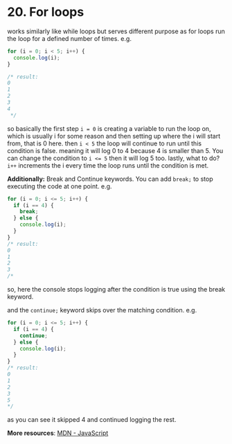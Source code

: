# 20. For loops 
works similarly like while loops but serves different purpose as for loops run the loop for a defined number of times. e.g.
```js
for (i = 0; i < 5; i++) {
  console.log(i);
}

/* result:
0
1
2
3
4
 */
```
so basically the first step `i = 0` is creating a variable to run the loop on, which is usually i for some reason and then setting up where the i will start from, that is 0 here.
then `i < 5` the loop will continue to run until this condition is false. meaning it will log 0 to 4 because 4 is smaller than 5. You can change the condition to `i <= 5` then it will log 5 too. lastly, what to do? `i++` increments the i every time the loop runs until the condition is met. 

**Additionally:**  Break and Continue keywords. You can add `break;` to stop executing the code at one point. e.g. 
```js
for (i = 0; i <= 5; i++) {
  if (i == 4) {
    break;
  } else {
    console.log(i);
  }
}
/* result: 
0
1
2
3
/*
```
so, here the console stops logging after the condition is true using the break keyword.

and the `continue;` keyword skips over the matching condition.  e.g.
```js
for (i = 0; i <= 5; i++) {
  if (i == 4) {
    continue;
  } else {
    console.log(i);
  }
}
/* result:
0
1
2
3
5
*/
```
as you can see it skipped 4 and continued logging the rest.

**More resources**: [MDN - JavaScript](https://developer.mozilla.org/en-US/docs/Web/JavaScript)